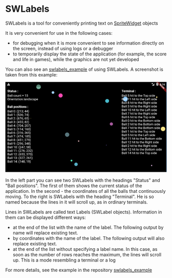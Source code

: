# SWLabels

SWLabels is a tool for conveniently printing text on [SpriteWidget](https://github.com/spritewidget/spritewidget) objects

It is very convenient for use in the following cases:
- for debugging when it is more convenient to see information directly on the screen, instead of using logs or a debugger
- to temporarily display the state of the application (for example, the score and life in games), while the graphics are not yet developed

You can also see an [swlabels_example](https://github.com/iLnaar/swlabels_example) of using SWLabels.
A screenshot is taken from this example:

![altText](https://raw.githubusercontent.com/iLnaar/swlabels/master/assets/demo.png "SWLabels")

In the left part you can see two SWLabels with the headings "Status" and "Ball positions".
The first of them shows the current status of the application. In the second - the coordinates of
all the balls that continuously moving. To the right is SWLabels with the heading "Terminal".
He is so named because the lines in it will scroll up, as in ordinary terminals.

Lines in SWLabels are called text Labels (SWLabel objects). Information in them can be displayed
different ways:
- at the end of the list with the name of the label. The following output by name will replace existing text.
- by coordinates with the name of the label. The following output will also replace existing text.
- at the end of the list without specifying a label name. In this case, as soon as the number of rows reaches the maximum,
the lines will scroll up. This is a mode resembling a terminal or a log

For more details, see the example in the repository [swlabels_example](https://github.com/iLnaar/swlabels_example)